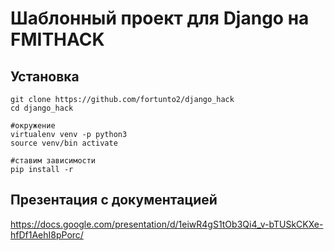 # Шаблонный проект для Django на FMITHACK

## Установка

```
git clone https://github.com/fortunto2/django_hack
cd django_hack

#окружение
virtualenv venv -p python3
source venv/bin activate

#ставим зависимости
pip install -r

```

## Презентация с документацией

https://docs.google.com/presentation/d/1eiwR4gS1tOb3Qi4_v-bTUSkCKXe-hfDf1AehI8pPorc/
